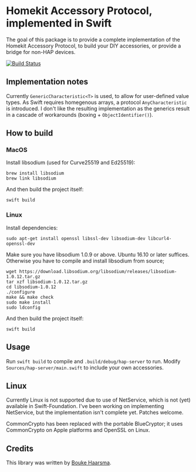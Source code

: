 Homekit Accessory Protocol, implemented in Swift
================================================

The goal of this package is to provide a complete implementation of the Homekit Accessory Protocol, to build your DIY accessories, or provide a bridge for non-HAP devices.

[![Build Status](https://travis-ci.org/Bouke/HAP.svg?branch=master)](https://travis-ci.org/Bouke/HAP)

## Implementation notes

Currently ``GenericCharacteristic<T>`` is used, to allow for user-defined value types. As Swift requires homegenous arrays, a protocol ``AnyCharacteristic`` is introduced. I don't like the resulting implementation as the generics result in a cascade of workarounds (boxing + ``ObjectIdentifier()``).

## How to build

### MacOS

Install libsodium (used for Curve25519 and Ed25519):

    brew install libsodium
    brew link libsodium

And then build the project itself:

    swift build

### Linux

Install dependencies:

    sudo apt-get install openssl libssl-dev libsodium-dev libcurl4-openssl-dev

Make sure you have libsodium 1.0.9 or above. Ubuntu 16.10 or later suffices.
Otherwise you have to compile and install libsodium from source;

    wget https://download.libsodium.org/libsodium/releases/libsodium-1.0.12.tar.gz
    tar xzf libsodium-1.0.12.tar.gz
    cd libsodium-1.0.12
    ./configure
    make && make check
    sudo make install
    sudo ldconfig

And then build the project itself:

    swift build

## Usage

Run ``swift build`` to compile and ``.build/debug/hap-server`` to run. Modify ``Sources/hap-server/main.swift`` to include your own accessories.

## Linux

Currently Linux is not supported due to use of NetService, which is not (yet) available in Swift-Foundation. I've been working on implementing NetService, but the implementation isn't complete yet. Patches welcome.

CommonCrypto has been replaced with the portable BlueCryptor; it uses CommonCrypto on Apple platforms and OpenSSL on Linux. 

## Credits

This library was written by [Bouke Haarsma](https://twitter.com/BoukeHaarsma).
